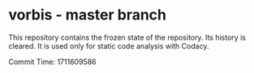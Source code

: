 # vorbis - master branch

This repository contains the frozen state of the repository.
Its history is cleared. It is used only for static code
analysis with Codacy.

Commit Time: 1711609586